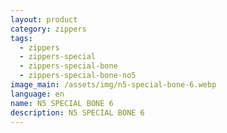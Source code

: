 ```yaml
---
layout: product
category: zippers
tags:
  - zippers
  - zippers-special
  - zippers-special-bone
  - zippers-special-bone-no5
image_main: /assets/img/n5-special-bone-6.webp
language: en
name: N5 SPECIAL BONE 6
description: N5 SPECIAL BONE 6
---
```

